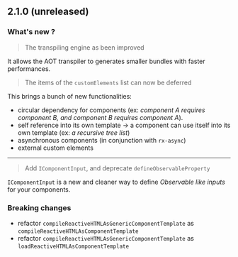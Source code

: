 ## 2.1.0 (unreleased)

### What's new ?

> The transpiling engine as been improved

It allows the AOT transpiler to generates smaller bundles with faster performances.

> The items of the `customElements` list can now be deferred

This brings a bunch of new functionalities:

- circular dependency for components (ex: *component A requires component B, and component B requires component A*).
- self reference into its own template -> a component can use itself into its own template (ex: *a recursive tree list*)
- asynchronous components (in conjunction with `rx-async`)
- external custom elements

---

> Add `IComponentInput`, and deprecate `defineObservableProperty`

`IComponentInput` is a new and cleaner way to define *Observable like inputs* for your components.

[//]: # (TODO rx-async doc)

### Breaking changes

- refactor `compileReactiveHTMLAsGenericComponentTemplate` as `compileReactiveHTMLAsComponentTemplate`
- refactor `compileReactiveHTMLAsGenericComponentTemplate` as `loadReactiveHTMLAsComponentTemplate`
